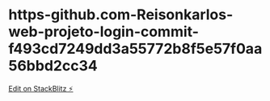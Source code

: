 # https-github.com-Reisonkarlos-web-projeto-login-commit-f493cd7249dd3a55772b8f5e57f0aa56bbd2cc34

[Edit on StackBlitz ⚡️](https://stackblitz.com/edit/web-platform-rmyukp)